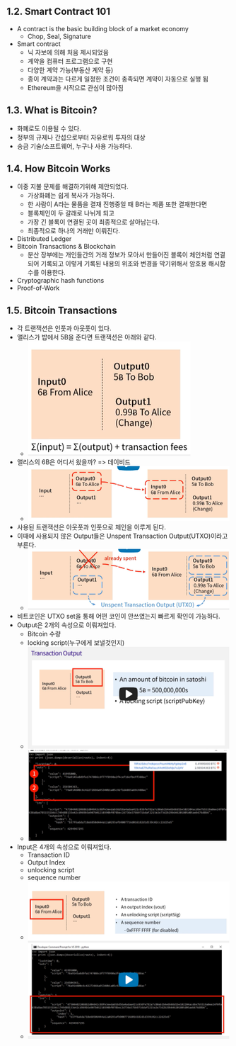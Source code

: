 ## 1.2. Smart Contract 101

- A contract is the basic building block of a market economy
  - Chop, Seal, Signature
- Smart contract
  - 닉 자보에 의해 처음 제시되었음
  - 계약을 컴퓨터 프로그램으로 구현
  - 다양한 계약 가능(부동산 계약 등)
  - 종이 계약과는 다르게 일정한 조건이 충족되면 계약이 자동으로 실행 됨
  - Ethereum을 시작으로 관심이 많아짐

## 1.3. What is Bitcoin?

- 화폐로도 이용될 수 있다.
- 정부의 규제나 간섭으로부터 자유로워 투자의 대상
- 송금 기술/소프트웨어, 누구나 사용 가능하다.

## 1.4. How Bitcoin Works

- 이중 지불 문제를 해결하기위해 제안되었다.
  - 가상화폐는 쉽게 복사가 가능하다.
  - 한 사람이 A라는 물품을 결재 진행중일 때 B라는 제품 또한 결재한다면
  - 블록체인이 두 갈래로 나뉘게 되고
  - 가장 긴 블록이 연결된 곳이 최종적으로 살아남는다.
  - 최종적으로 하나의 거래만 이뤄진다.
- Distributed Ledger
- Bitcoin Transactions & Blockchain
  - 분산 장부에는 개인들간의 거래 정보가 모아서 만들어진 블록이 체인처럼 연결되어 기록되고 이렇게 기록된 내용의 위조와 변경을 막기위해서 암호용 해시함수를 이용한다.
- Cryptographic hash functions
- Proof-of-Work

## 1.5. Bitcoin Transactions

- 각 트랜잭션은 인풋과 아웃풋이 있다.
- 앨리스가 밥에서 5B을 준다면 트랜잭션은 아래와 같다.
  - ![1](./1.PNG)
- 앨리스의 6B은 어디서 왔을까? => 데이비드
  - ![2](./2.PNG)
- 사용된 트랜잭션은 아웃풋과 인풋으로 체인을 이루게 된다.
- 이때에 사용되지 않은 Output들은 Unspent Transaction Output(UTXO)이라고 부른다.
  - ![2](./3.PNG)
- 비트코인은 UTXO set을 통해 어떤 코인이 안쓰였는지 빠르게 확인이 가능하다.
- Output은 2개의 속성으로 이뤄져있다.
  - Bitcoin 수량
  - locking script(누구에게 보낼것인지)
  - ![2](./4.PNG)
  - ![2](./5.PNG)
- Input은 4개의 속성으로 이뤄져있다.
  - Transaction ID
  - Output Index
  - unlocking script
  - sequence number
  - ![2](./6.PNG)
  - ![2](./7.PNG)
